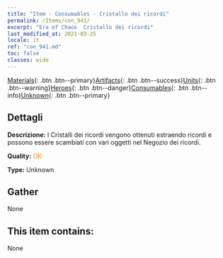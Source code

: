 ```yaml
---
title: "Item - Consumables - Cristallo dei ricordi"
permalink: /Items/con_941/
excerpt: "Era of Chaos  Cristallo dei ricordi"
last_modified_at: 2021-03-25
locale: it
ref: "con_941.md"
toc: false
classes: wide
---
```

 [Materials](/it/Items/){: .btn .btn--primary}[Artifacts](/it/Items/Artifacts/){: .btn .btn--success}[Units](/it/Items/Units/){: .btn .btn--warning}[Heroes](/it/Items/Heroes/){: .btn .btn--danger}[Consumables](/it/Items/Consumables/){: .btn .btn--info}[Unknown](/it/Items/Unknown/){: .btn .btn--primary}

## Dettagli
 **Descrizione:** I Cristalli dei ricordi vengono ottenuti estraendo ricordi e possono essere scambiati con vari oggetti nel Negozio dei ricordi.

 **Quality:** <span style="color: #FF8C00">OK</span>

 **Type:** Unknown

## Gather

  None

## This item contains:

  None

